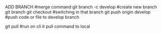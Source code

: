 
ADD BRANCH
#merge command
git branch -c develop 
#create new branch
git branch
git checkout <branch name>
#switching in that branch
git push origin develop
#push code or file to develop branch

git pull
#run on cli it pull command to local

